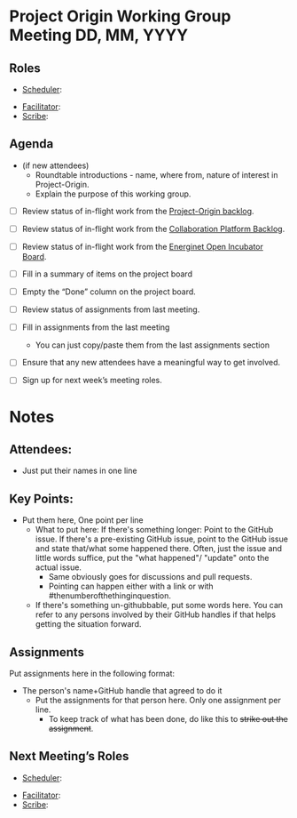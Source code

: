 <!-- Do these things to set up this document
Replace MMMM D with the month and day of the meeting.
Copy the Roles assignments from the last meeting into the top of the document.
Put a summary of items on the project board where it says Fill in a summary of items on the project board.
Copy the assignments from the last meeting where it says Fill in assignments from the last meeting.
Delete the Do these things to set up this document and its bullet points.
-->

# Project Origin Working Group Meeting DD, MM, YYYY

## Roles
- [Scheduler]: 
<!-- - Crier:  -->
- [Facilitator]: 
- [Scribe]:  

## Agenda

- (if new attendees)
  - Roundtable introductions - name, where from, nature of interest in Project-Origin.
  - Explain the purpose of this working group.
- [ ] Review status of in-flight work from the [Project-Origin backlog](https://github.com/orgs/project-origin/projects/6/views/1).
- [ ] Review status of in-flight work from the [Collaboration Platform Backlog](https://github.com/orgs/project-origin/projects/2/views/1).
- [ ] Review status of in-flight work from the [Energinet Open Incubator Board](https://github.com/orgs/project-origin/projects/11/views/2).

- [ ] Fill in a summary of items on the project board
- [ ] Empty the “Done” column on the project board.
- [ ] Review status of assignments from last meeting.
- [ ] Fill in assignments from the last meeting
  - You can just copy/paste them from the last assignments section 
- [ ] Ensure that any new attendees have a meaningful way to get involved.
- [ ] Sign up for next week’s meeting roles.

# Notes

## Attendees:
- Just put their names in one line

## Key Points:
- Put them here, One point per line
  - What to put here: If there's something longer: Point to the GitHub issue. If there's a pre-existing GitHub issue, point to the GitHub issue and state that/what some happened there. Often, just the issue and little words suffice, put the "what happened"/ "update" onto the actual issue. 
    - Same obviously goes for discussions and pull requests.
    - Pointing can happen either with a link or with #thenumberofthethinginquestion.
  - If there's something un-githubbable, put some words here. You can refer to any persons involved by their GitHub handles if that helps getting the situation forward.

## Assignments
Put assignments here in the following format: 

- The person's name+GitHub handle  that agreed to do it
  - Put the assignments for that person here. Only one assignment  per line.
    - To keep track of what has been done, do like this to ~~strike out the assignment~~.

## Next Meeting’s Roles

- [Scheduler]: 
<!-- - Crier:  -->
- [Facilitator]: 
- [Scribe]:  

[project board Project-Origin]: https://github.com/orgs/project-origin/projects/6/views/2

[project board collaboration platform]: https://github.com/orgs/project-origin/projects/2/views/1
[project board Energinet Open Incubator]: https://github.com/orgs/project-origin/projects/11

[Scheduler]: https://github.com/project-origin/origin-collaboration/blob/main/docs/guidelines/roles.md#scheduler
[Facilitator]: https://github.com/project-origin/origin-collaboration/blob/main/docs/guidelines/roles.md#facilitator
[Scribe]: https://github.com/project-origin/origin-collaboration/blob/main/docs/guidelines/roles.md#scribe
